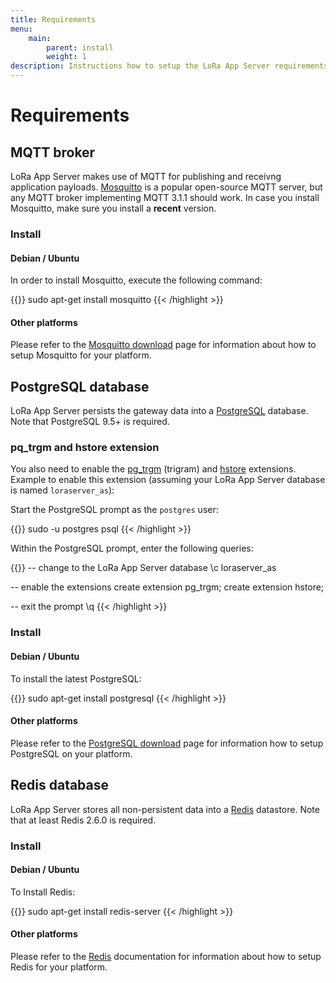 ```yaml
---
title: Requirements
menu:
    main:
        parent: install
        weight: 1
description: Instructions how to setup the LoRa App Server requirements.
---
```


# Requirements


## MQTT broker

LoRa App Server makes use of MQTT for publishing and receivng application
payloads. [Mosquitto](http://mosquitto.org/) is a popular open-source MQTT
server, but any MQTT broker implementing MQTT 3.1.1 should work.
In case you install Mosquitto, make sure you install a **recent** version.

### Install

#### Debian / Ubuntu

In order to install Mosquitto, execute the following command:

{{<highlight bash>}}
sudo apt-get install mosquitto
{{< /highlight >}}

#### Other platforms

Please refer to the [Mosquitto download](https://mosquitto.org/download/) page
for information about how to setup Mosquitto for your platform.

## PostgreSQL database

LoRa App Server persists the gateway data into a
[PostgreSQL](https://www.postgresql.org) database. Note that PostgreSQL 9.5+
is required.

### pq_trgm and hstore extension

You also need to enable the [pg_trgm](https://www.postgresql.org/docs/current/static/pgtrgm.html)
(trigram) and [hstore](https://www.postgresql.org/docs/current/hstore.html)
extensions. Example to enable this extension (assuming your LoRa App Server
database is named `loraserver_as`):

Start the PostgreSQL prompt as the `postgres` user:

{{<highlight bash>}}
sudo -u postgres psql
{{< /highlight >}}

Within the PostgreSQL prompt, enter the following queries:

{{<highlight sql>}}
-- change to the LoRa App Server database
\c loraserver_as

-- enable the extensions
create extension pg_trgm;
create extension hstore;

-- exit the prompt
\q
{{< /highlight >}}

### Install

#### Debian / Ubuntu

To install the latest PostgreSQL:

{{<highlight bash>}}
sudo apt-get install postgresql
{{< /highlight >}}

#### Other platforms

Please refer to the [PostgreSQL download](https://www.postgresql.org/download/)
page for information how to setup PostgreSQL on your platform.

## Redis database

LoRa App Server stores all non-persistent data into a
[Redis](http://redis.io/) datastore. Note that at least Redis 2.6.0
is required.

### Install

#### Debian / Ubuntu

To Install Redis:

{{<highlight bash>}}
sudo apt-get install redis-server
{{< /highlight >}}

#### Other platforms

Please refer to the [Redis](https://redis.io/) documentation for information
about how to setup Redis for your platform.
